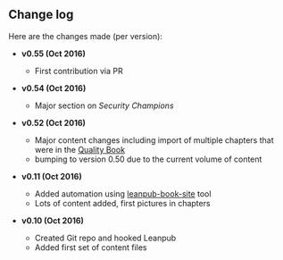 ## Change log

Here are the changes made (per version):

* **v0.55 (Oct 2016)**
  * First contribution via PR  
* **v0.54 (Oct 2016)**
  * Major section on _Security Champions_
* **v0.52 (Oct 2016)**
  * Major content changes including import of multiple chapters that were in the [Quality Book](https://github.com/DinisCruz/Book_Software_Quality)
  * bumping to version 0.50 due to the current volume of content
* **v0.11 (Oct 2016)**
  * Added automation using [leanpub-book-site](https://github.com/o2platform/leanpub-book-site) tool
  * Lots of content added, first pictures in chapters

* **v0.10 (Oct 2016)**
  * Created Git repo and hooked Leanpub
  * Added first set of content files    
